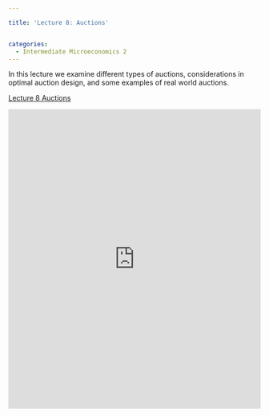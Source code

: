 ```yaml
---

title: 'Lecture 8: Auctions'


categories:
  - Intermediate Microeconomics 2
---
```

In this lecture we examine different types of auctions, considerations in optimal auction design, and some examples of real world auctions.  

<p >   <a title="View Lecture 8 Auctions on Scribd" href="https://www.scribd.com/doc/139143521/Lecture-8-Auctions" >Lecture 8 Auctions</a></p><iframe src="https://www.scribd.com/embeds/139143521/content?start_page=1&view_mode=scroll" data-auto-height="false" data-aspect-ratio="undefined" scrolling="no" width="100%" height="600" frameborder="0"></iframe>